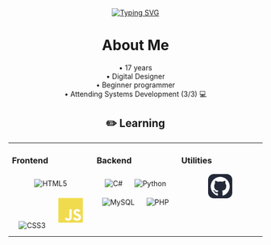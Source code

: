
<div align="center">
 <a href="https://git.io/typing-svg"><img src="https://readme-typing-svg.demolab.com?font=Fira+Code&size=28&pause=1000&color=DC44C4&random=false&width=435&lines=Hello%2C+My+name+is+Eduarda!" alt="Typing SVG" /></a>
</div>

<div align="center">  
<h1> About Me</h1>
<a>• 17 years </a><br>
<a>• Digital Designer</a><br>
<a>• Beginner programmer</a><br> 
<a>• Attending Systems Development (3/3) 💻</a>

  
## ✏️ Learning
<table><tr><td valign="top" width="33%">



### Frontend
<div align="center">  
<img style="margin: 10px" src="https://profilinator.rishav.dev/skills-assets/html5-original-wordmark.svg" alt="HTML5" height="50" /> 
<img style="margin: 10px" src="https://profilinator.rishav.dev/skills-assets/css3-original-wordmark.svg" alt="CSS3" height="50" /> 
<img style="margin: 10px" src="https://raw.githubusercontent.com/devicons/devicon/master/icons/javascript/javascript-plain.svg" alt="js" height="50" />   

</td><td valign="top" width="33%">



### Backend 
<div align="center">  
<img style="margin: 10px" src="https://profilinator.rishav.dev/skills-assets/csharp-original.svg" alt="C#" height="50" />
<img style="margin: 10px" src="https://profilinator.rishav.dev/skills-assets/python-original.svg" alt="Python" height="50" />  
<img style="margin: 10px" src="https://profilinator.rishav.dev/skills-assets/mysql-original-wordmark.svg" alt="MySQL" height="50" />  
<img style="margin: 10px" src="https://profilinator.rishav.dev/skills-assets/php-original.svg" alt="PHP" height="50" />
</div>

</td><td valign="top" width="33%">



### Utilities  
<div align="center">   
<img src="https://raw.githubusercontent.com/tandpfun/skill-icons/main/icons/Github-Dark.svg" width="48">
</div>
</td></tr></table>  
<br/>  
<h2></h2>


